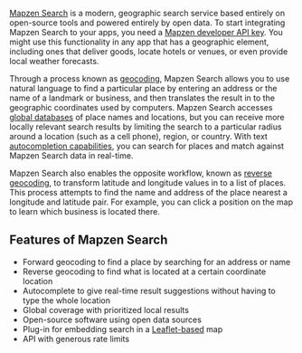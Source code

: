 [Mapzen Search](https://mapzen.com/projects/search) is a modern, geographic search service based entirely on open-source tools and powered entirely by open data. To start integrating Mapzen Search to your apps, you need a [Mapzen developer API key](api-keys-rate-limits.md). You might use this functionality in any app that has a geographic element, including ones that deliver goods, locate hotels or venues, or even provide local weather forecasts.

Through a process known as [geocoding](search.md), Mapzen Search allows you to use natural language to find a particular place by entering an address or the name of a landmark or business, and then translates the result in to the geographic coordinates used by computers. Mapzen Search accesses [global databases](data-sources.md) of place names and locations, but you can receive more locally relevant search results by limiting the search to a particular radius around a location (such as a cell phone), region, or country. With text [autocompletion capabilities](autocomplete.md), you can search for places and match against Mapzen Search data in real-time.

Mapzen Search also enables the opposite workflow, known as [reverse geocoding](reverse.md), to transform latitude and longitude values in to a list of places. This process attempts to find the name and address of the place nearest a longitude and latitude pair. For example, you can click a position on the map to learn which business is located there.

## Features of Mapzen Search

- Forward geocoding to find a place by searching for an address or name
- Reverse geocoding to find what is located at a certain coordinate location
- Autocomplete to give real-time result suggestions without having to type the whole location
- Global coverage with prioritized local results
- Open-source software using open data sources
- Plug-in for embedding search in a [Leaflet-based](http://leafletjs.com/) map
- API with generous rate limits
